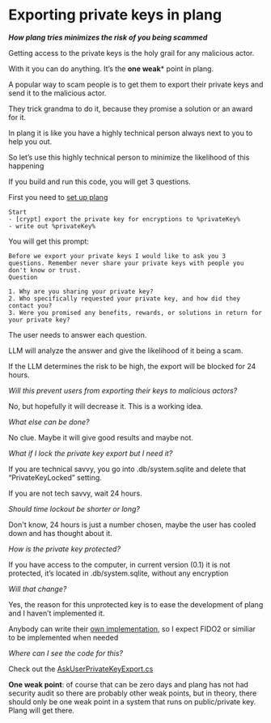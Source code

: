 # Exporting private keys in plang
_**How plang tries minimizes the risk of you being scammed**_

Getting access to the private keys is the holy grail for any malicious actor. 

With it you can do anything. It’s the **one weak*** point in plang.

A popular way to scam people is to get them to export their private keys and send it to the malicious actor. 

They trick grandma to do it, because they promise a solution or an award for it.

In plang it is like you have a highly technical person always next to you to help you out.

So let’s use this highly technical person to minimize the likelihood of this happening

If you build and run this code, you will get 3 questions. 

First you need to [set up plang](https://github.com/PLangHQ/plang/blob/main/Documentation/GetStarted.md)

```plang
Start
- [crypt] export the private key for encryptions to %privateKey%
- write out %privateKey%
```

You will get this prompt:

    Before we export your private keys I would like to ask you 3 questions. Remember never share your private keys with people you don't know or trust.
    Question

    1. Why are you sharing your private key?
    2. Who specifically requested your private key, and how did they contact you?
    3. Were you promised any benefits, rewards, or solutions in return for your private key?

The user needs to answer each question.

LLM will analyze the answer and give the likelihood of it being a scam. 

If the LLM determines the risk to be high, the export will be blocked for 24 hours.

*Will this prevent users from exporting their keys to malicious actors?*

No, but hopefully it will decrease it. This is a working idea. 

*What else can be done?*

No clue. Maybe it will give good results and maybe not. 

*What if I lock the private key export but I need it?*

If you are technical savvy, you go into .db/system.sqlite and delete that “PrivateKeyLocked” setting. 

If you are not tech savvy, wait 24 hours.

*Should time lockout be shorter or long?*

Don't know, 24 hours is just a number chosen, maybe the user has cooled down and has thought about it.

*How is the private key protected?*

If you have access to the computer, in current version (0.1) it is not protected, it’s located in .db/system.sqlite, without any encryption

*Will that change?*

Yes, the reason for this unprotected key is to ease the development of plang and I haven’t implemented it. 

Anybody can write their [own implementation](https://github.com/PLangHQ/plang/blob/main/Documentation/Services.md#settings-service), so I expect FIDO2 or similiar to be implemented when needed

*Where can I see the code for this?*

Check out the [AskUserPrivateKeyExport.cs](https://github.com/PLangHQ/plang/blob/main/PLang/Errors/AskUser/AskUserPrivateKeyExport.cs)

**One weak point**: of course that can be zero days and plang has not had security audit so there are probably other weak points, but in theory, there should only be one weak point in a system that runs on public/private key. Plang will get there.
